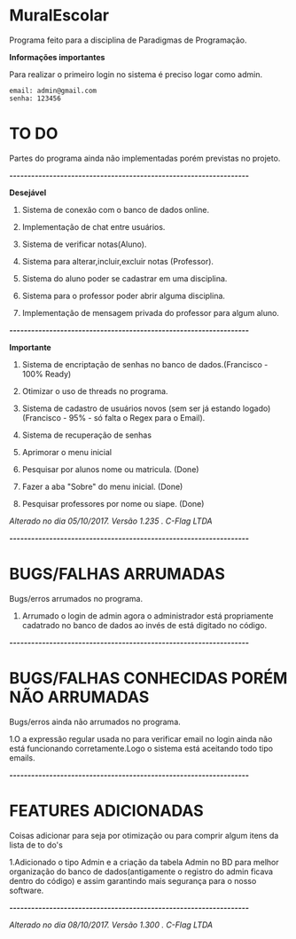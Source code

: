 # MuralEscolar
Programa feito para a disciplina de Paradigmas de Programação.

**Informações importantes**

Para realizar o primeiro login no sistema é preciso logar como admin.

```
email: admin@gmail.com
senha: 123456
```

# TO DO

Partes do programa ainda não implementadas porém previstas no projeto.

***------------------------------------------------------------------***

**Desejável**
 
 1. Sistema de conexão com o banco de dados online.
 
 2. Implementação de chat entre usuários.
 
 3. Sistema de verificar notas(Aluno).
 
 4. Sistema para alterar,incluir,excluir notas (Professor).
 
 5. Sistema do aluno poder se cadastrar em uma disciplina.
 
 6. Sistema para o professor poder abrir alguma disciplina.
 
 8. Implementação de mensagem privada do professor para algum aluno.
 
 ***------------------------------------------------------------------***
 
**Importante**

 1. Sistema de encriptação de senhas no banco de dados.(Francisco - 100% Ready)
 
 2. Otimizar o uso de threads no programa.
 
 3. Sistema de cadastro de usuários novos (sem ser já estando logado)(Francisco - 95% - só falta o Regex para o Email).
 
 4. Sistema de recuperação de senhas
 
 5. Aprimorar o menu inicial 
 
 6. Pesquisar por alunos nome ou matricula. (Done)
 
 7. Fazer a aba "Sobre" do menu inicial. (Done)
 
 8. Pesquisar professores por nome ou siape. (Done)
 
 *Alterado no dia 05/10/2017. Versão 1.235 . C-Flag LTDA*
 
  ***------------------------------------------------------------------***
# BUGS/FALHAS ARRUMADAS 

Bugs/erros arrumados no programa.

1. Arrumado o login de admin agora o administrador está propriamente cadatrado no banco de dados ao invés de está digitado no código.


  ***------------------------------------------------------------------***
  
 # BUGS/FALHAS CONHECIDAS PORÉM NÃO ARRUMADAS

Bugs/erros ainda não arrumados no programa.

1.O a expressão regular usada no para verificar email no login ainda não está funcionando corretamente.Logo o sistema está aceitando
todo tipo emails.


  ***------------------------------------------------------------------***
  
   # FEATURES ADICIONADAS

Coisas adicionar para seja por otimização ou para comprir algum itens da lista de to do's

1.Adicionado o tipo Admin e a criação da tabela Admin no BD para melhor organização do banco de dados(antigamente o registro do admin ficava dentro do código) e assim garantindo mais segurança para o nosso software. 


  ***------------------------------------------------------------------***

 *Alterado no dia 08/10/2017. Versão 1.300 . C-Flag LTDA*
